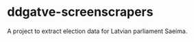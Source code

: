 ddgatve-screenscrapers
======================

A project to extract election data for Latvian parliament Saeima.
